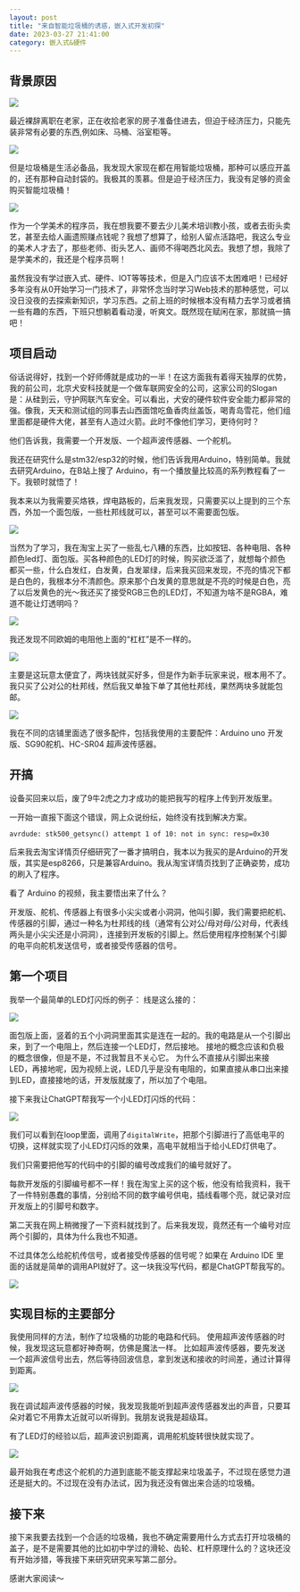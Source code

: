 ```yaml
---
layout: post
title: "来自智能垃圾桶的诱惑，嵌入式开发初探"
date: 2023-03-27 21:41:00
category: 嵌入式&硬件
---
```

## 背景原因
![](https://src.fanmingfei.com/images/cb91970ca322769d7073b63379658635.jpg)

最近裸辞离职在老家，正在收拾老家的房子准备住进去，但迫于经济压力，只能先装非常有必要的东西,例如床、马桶、浴室柜等。

![](https://src.fanmingfei.com/images/20230327-221040.gif)

但是垃圾桶是生活必备品，我发现大家现在都在用智能垃圾桶，那种可以感应开盖的，还有那种自动封袋的。我极其的羡慕。但是迫于经济压力，我没有足够的资金购买智能垃圾桶！

![](https://src.fanmingfei.com/images/1cc0d8418a824bc8923ab5f264ebf7e8.jpg)

作为一个学美术的程序员，我在想我要不要去少儿美术培训教小孩，或者去街头卖艺，甚至去给人画遗照赚点钱呢？我想了想算了，给别人留点活路吧，我这么专业的美术人才去了，那些老师、街头艺人、画师不得喝西北风去。我想了想，我除了是学美术的，我还是个程序员啊！

虽然我没有学过嵌入式、硬件、IOT等等技术，但是入门应该不太困难吧！已经好多年没有从0开始学习一门技术了，非常怀念当时学习Web技术的那种感觉，可以没日没夜的去探索新知识，学习东西。之前上班的时候根本没有精力去学习或者搞一些有趣的东西，下班只想躺着看动漫，听爽文。既然现在赋闲在家，那就搞一搞吧！
## 项目启动
俗话说得好，找到一个好师傅就是成功的一半！在这方面我有着得天独厚的优势，我的前公司，北京犬安科技就是一个做车联网安全的公司，这家公司的Slogan是：从硅到云，守护网联汽车安全。可以看出，犬安的硬件软件安全能力都非常的强。像我，天天和测试组的同事去山西面馆吃鱼香肉丝盖饭，喝青岛雪花，他们组里面都是硬件大佬，甚至有人造过火箭。此时不像他们学习，更待何时？

他们告诉我，我需要一个开发版、一个超声波传感器、一个舵机。

我还在研究什么是stm32/esp32的时候，他们告诉我用Arduino，特别简单。我就去研究Arduino，在B站上搜了 Arduino，有一个播放量比较高的系列教程看了一下。我顿时就悟了！

我本来以为我需要买烙铁，焊电路板的，后来我发现，只需要买以上提到的三个东西，外加一个面包版，一些杜邦线就可以，甚至可以不需要面包版。

![](https://src.fanmingfei.com/images/3f06e8bee4babca7a8daba3a23cbe81d.jpg)

当然为了学习，我在淘宝上买了一些乱七八糟的东西，比如按钮、各种电阻、各种颜色led灯、面包版。买各种颜色的LED灯的时候，购买欲泛滥了，就想每个颜色都买一些，什么白发红，白发黄，白发翠绿，后来我买回来发现，不亮的情况下都是白色的，我根本分不清颜色。原来那个白发黄的意思就是不亮的时候是白色，亮了以后发黄色的光～我还买了接受RGB三色的LED灯，不知道为啥不是RGBA，难道不能让灯透明吗？

![](https://src.fanmingfei.com/images/bb83b3aee0190ad57e71bfaee22b9334.jpg)

我还发现不同欧姆的电阻他上面的“杠杠”是不一样的。

![](https://src.fanmingfei.com/images/59dde279dc201815944381f3a73a9b8d.jpg)

主要是这玩意太便宜了，两块钱就买好多，但是作为新手玩家来说，根本用不了。我只买了公对公的杜邦线，然后我又单独下单了其他杜邦线，果然两块多就能包邮。

![](https://src.fanmingfei.com/images/76f41517d2644f1fca69a1f8e4f8fddc.jpg)

我在不同的店铺里面选了很多配件，包括我使用的主要配件：Arduino uno 开发版、SG90舵机、HC-SR04 超声波传感器。

## 开搞
设备买回来以后，废了9牛2虎之力才成功的能把我写的程序上传到开发版里。

一开始一直报下面这个错误，网上众说纷纭，始终没有找到解决方案。
```
avrdude: stk500_getsync() attempt 1 of 10: not in sync: resp=0x30
```
后来我去淘宝详情页仔细研究了一番才搞明白，我本以为我买的是Arduino的开发版，其实是esp8266，只是兼容Arduino。我从淘宝详情页找到了正确姿势，成功的刷入了程序。

看了 Arduino 的视频，我主要悟出来了什么？

开发版、舵机、传感器上有很多小尖尖或者小洞洞，他叫引脚，我们需要把舵机、传感器的引脚，通过一种名为杜邦线的线（通常有公对公/母对母/公对母，代表线两头是小尖尖还是小洞洞），连接到开发板的引脚上。然后使用程序控制某个引脚的电平向舵机发送信号，或者接受传感器的信号。

## 第一个项目
我举一个最简单的LED灯闪烁的例子：
线是这么接的：

![](https://src.fanmingfei.com/images/e8e01dd6518240b5ecb56deae5fe9d96.jpg)

面包版上面，竖着的五个小洞洞里面其实是连在一起的。我的电路是从一个引脚出来，到了一个电阻上，然后连接一个LED灯，然后接地。
接地的概念应该和负极的概念很像，但是不是，不过我暂且不关心它。
为什么不直接从引脚出来接LED，再接地呢，因为视频上说，LED几乎是没有电阻的，如果直接从串口出来接到LED，直接接地的话，开发版就废了，所以加了个电阻。

接下来我让ChatGPT帮我写一个小LED灯闪烁的代码：

![](https://src.fanmingfei.com/images/40c3715329ce5e3d1e23bb695791a790.jpg)

我们可以看到在loop里面，调用了`digitalWrite`，把那个引脚进行了高低电平的切换，这样就实现了小LED灯闪烁的效果，高电平就相当于给小LED灯供电了。

我们只需要把他写的代码中的引脚的编号改成我们的编号就好了。

每款开发版的引脚编号都不一样！我在淘宝上买的这个板，他没有给我资料，我干了一件特别愚蠢的事情，分别给不同的数字编号供电，插线看哪个亮，就记录对应开发版上的引脚号和数字。

第二天我在网上稍微搜了一下资料就找到了。后来我发现，竟然还有一个编号对应两个引脚的，具体为什么我也不知道。

不过具体怎么给舵机传信号，或者接受传感器的信号呢？如果在 Arduino IDE 里面的话就是简单的调用API就好了。这一块我没写代码，都是ChatGPT帮我写的。

![](https://src.fanmingfei.com/images/25284a9b074f601c31432f4481204800.jpg)

## 实现目标的主要部分

我使用同样的方法，制作了垃圾桶的功能的电路和代码。
使用超声波传感器的时候，我发现这玩意都好神奇啊，仿佛是魔法一样。
比如超声波传感器，要先发送一个超声波信号出去，然后等待回波信息，拿到发送和接收的时间差，通过计算得到距离。

![](https://src.fanmingfei.com/images/924cb4c3245aca2e8c4cb72a679e05a5.jpg)


我在调试超声波传感器的时候，我发现我能听到超声波传感器发出的声音，只要耳朵对着它不用靠太近就可以听得到。我朋友说我是超级耳。

有了LED灯的经验以后，超声波识别距离，调用舵机旋转很快就实现了。

![](https://src.fanmingfei.com/images/20230328-001242.gif)

最开始我在考虑这个舵机的力道到底能不能支撑起来垃圾盖子，不过现在感觉力道还是挺大的。不过现在没有办法试，因为我还没有做出来合适的垃圾桶。

## 接下来
接下来我要去找到一个合适的垃圾桶，我也不确定需要用什么方式去打开垃圾桶的盖子，是不是需要其他的比如初中学过的滑轮、齿轮、杠杆原理什么的？这块还没有开始涉猎，等我接下来研究研究来写第二部分。

感谢大家阅读～